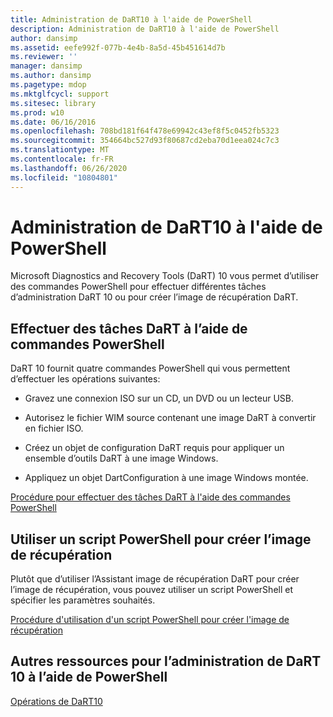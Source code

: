 ```yaml
---
title: Administration de DaRT10 à l'aide de PowerShell
description: Administration de DaRT10 à l'aide de PowerShell
author: dansimp
ms.assetid: eefe992f-077b-4e4b-8a5d-45b451614d7b
ms.reviewer: ''
manager: dansimp
ms.author: dansimp
ms.pagetype: mdop
ms.mktglfcycl: support
ms.sitesec: library
ms.prod: w10
ms.date: 06/16/2016
ms.openlocfilehash: 708bd181f64f478e69942c43ef8f5c0452fb5323
ms.sourcegitcommit: 354664bc527d93f80687cd2eba70d1eea024c7c3
ms.translationtype: MT
ms.contentlocale: fr-FR
ms.lasthandoff: 06/26/2020
ms.locfileid: "10804801"
---
```

# Administration de DaRT10 à l'aide de PowerShell


Microsoft Diagnostics and Recovery Tools (DaRT) 10 vous permet d’utiliser des commandes PowerShell pour effectuer différentes tâches d’administration DaRT 10 ou pour créer l’image de récupération DaRT.

## Effectuer des tâches DaRT à l’aide de commandes PowerShell


DaRT 10 fournit quatre commandes PowerShell qui vous permettent d’effectuer les opérations suivantes:

-   Gravez une connexion ISO sur un CD, un DVD ou un lecteur USB.

-   Autorisez le fichier WIM source contenant une image DaRT à convertir en fichier ISO.

-   Créez un objet de configuration DaRT requis pour appliquer un ensemble d’outils DaRT à une image Windows.

-   Appliquez un objet DartConfiguration à une image Windows montée.

[Procédure pour effectuer des tâches DaRT à l'aide des commandes PowerShell](how-to-perform-dart-tasks-by-using-powershell-commands-dart-10.md)

## Utiliser un script PowerShell pour créer l’image de récupération


Plutôt que d’utiliser l’Assistant image de récupération DaRT pour créer l’image de récupération, vous pouvez utiliser un script PowerShell et spécifier les paramètres souhaités.

[Procédure d'utilisation d'un script PowerShell pour créer l'image de récupération](how-to-use-a-powershell-script-to-create-the-recovery-image-dart-10.md)

## Autres ressources pour l’administration de DaRT 10 à l’aide de PowerShell


[Opérations de DaRT10](operations-for-dart-10.md)

 

 





